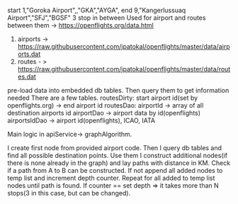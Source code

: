 start 1,"Goroka Airport",,"GKA","AYGA",
end 9,"Kangerlussuaq Airport","SFJ","BGSF"
3 stop in between 
Used for airport and routes between them -> https://openflights.org/data.html 
1) airports ->  https://raw.githubusercontent.com/jpatokal/openflights/master/data/airports.dat
2) routes - > https://raw.githubusercontent.com/jpatokal/openflights/master/data/routes.dat

pre-load data into embedded db tables. Then query them to get information needed
There are a few tables. 
routesDirty: start airport id(set by openflights.org) -> end airport id
routesDao: airportId -> array of all destination airports id
airportDao -> airport data by id(openflights)
airportsIdDao -> airport id(openflights), ICAO, IATA


Main logic in apiService-> graphAlgorithm.

I create first node from provided airport code. 
Then I query db tables and find all possible destination points.
Use them I construct additional nodes(if there is none already in the graph) and lay paths with distance in KM.
Check if a path from A to B can be constructed. If not append all added nodes to temp list and increment depth counter. Repeat for all added to temp list nodes until path is found.
If counter == set depth => it takes more than N stops(3 in this case, but can be changed).
